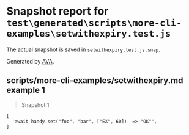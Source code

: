 # Snapshot report for `test\generated\scripts\more-cli-examples\setwithexpiry.test.js`

The actual snapshot is saved in `setwithexpiry.test.js.snap`.

Generated by [AVA](https://ava.li).

## scripts/more-cli-examples/setwithexpiry.md example 1

> Snapshot 1

    [
      'await handy.set("foo", "bar", ["EX", 60])  => "OK"',
    ]
